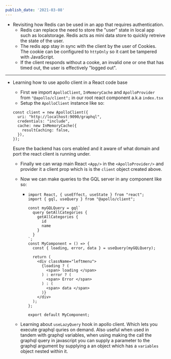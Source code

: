 ```yaml
---
publish_date: '2021-03-08'
---
```


- Revisiting how Redis can be used in an app that requires authentication.
  - Redis can replace the need to store the "user" state in local app such as localstorage. Redis acts as mini data store to quickly retreive the state of the user.
  - The redis app stay in sync with the client by the user of Cookies. The cookie can be configured to `httpOnly` so it cant be tampered with JavaScript.
  - If the client responds without a cooke, an invalid one or one that has timed out, the user is effectively "logged out".

---

- Learning how to use apollo client in a React code base

  - First we import `ApolloClient`, `InMemoryCache` and `ApolloProvider` from `"@apollo/client";` in our root react component a.k.a `index.tsx`
  - Setup the `ApolloClient` instance like so:

  ```
  const client = new ApolloClient({
    uri: "http://localhost:9090/graphql",
    credentials: "include",
    cache: new InMemoryCache({
      resultCaching: false,
    }),
  });
  ```

  Esure the backend has cors enabled and it aware of what domain and port the react client is running under.

  - Finally we can wrap main React `<App/>` in the `<ApolloProvider/>` and provider it a client prop which is is the `client` object created above.
  - Now we can make queries to the GQL server in any component like so:

    - ```tsx
      import React, { useEffect, useState } from "react";
      import { gql, useQuery } from "@apollo/client";

      const myGQLQuery = gql`
        query GetAllCategories {
          getAllCategories {
            id
            name
          }
        }
      `;
      const MyComponent = () => {
        const { loading, error, data } = useQuery(myGQLQuery);

        return (
          <div className="leftmenu">
            {loading ? (
              <span> loading </span>
            ) : error ? (
              <span> Error </span>
            ) : (
              <span> data </span>
            )}
          </div>
        );
      };

      export default MyComponent;
      ```

  - Learning about `useLazyQuery` hook in apollo client. Which lets you execute graphql quries on demand. Also useful when used in tandem with graphql variables, when using making the call the graphql query in javascript you can supply a parameter to the graphql argument by supplying a an object which has a `variables` object nested within it.
